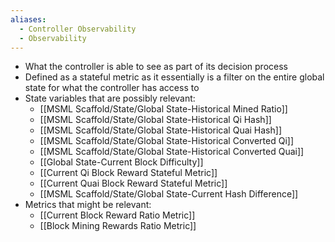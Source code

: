 ```yaml
---
aliases:
  - Controller Observability
  - Observability
---
```

- What the controller is able to see as part of its decision process
- Defined as a stateful metric as it essentially is a filter on the entire global state for what the controller has access to
- State variables that are possibly relevant:
	- [[MSML Scaffold/State/Global State-Historical Mined Ratio]]
	- [[MSML Scaffold/State/Global State-Historical Qi Hash]]
	- [[MSML Scaffold/State/Global State-Historical Quai Hash]]
	- [[MSML Scaffold/State/Global State-Historical Converted Qi]]
	- [[MSML Scaffold/State/Global State-Historical Converted Quai]]
	- [[Global State-Current Block Difficulty]]
	- [[Current Qi Block Reward Stateful Metric]]
	- [[Current Quai Block Reward Stateful Metric]]
	- [[MSML Scaffold/State/Global State-Current Hash Difference]]
- Metrics that might be relevant:
	- [[Current Block Reward Ratio Metric]]
	- [[Block Mining Rewards Ratio Metric]]
